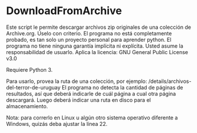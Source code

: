 # DownloadFromArchive

Este script le permite descargar archivos zip originales de una colección de Archive.org.
Úselo con criterio. El programa no está completamente probado, es tan solo un proyecto personal para aprender python.
El programa no tiene ninguna garantía implícita ni explícita. Usted asume la responsabilidad de usuarlo.
Aplica la licencia: GNU General Public License v3.0

Requiere Python 3.

Para usarlo, provea la ruta de una colección, por ejemplo:
/details/archivos-del-terror-de-uruguay
El programa no detecta la cantidad de páginas de resultados, así que deberá indicarle de cuál página a cual otra página descargará.
Luego deberá indicar una ruta en disco para el almacenamiento.

Nota: para correrlo en Linux u algún otro sistema operativo diferente a Windows, quizás deba ajustar la línea 22.